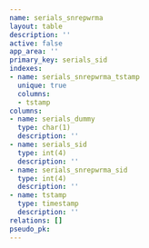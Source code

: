 ```yaml
---
name: serials_snrepwrma
layout: table
description: ''
active: false
app_area: ''
primary_key: serials_sid
indexes:
- name: serials_snrepwrma_tstamp
  unique: true
  columns:
  - tstamp
columns:
- name: serials_dummy
  type: char(1)
  description: ''
- name: serials_sid
  type: int(4)
  description: ''
- name: serials_snrepwrma_sid
  type: int(4)
  description: ''
- name: tstamp
  type: timestamp
  description: ''
relations: []
pseudo_pk: 
---
```


